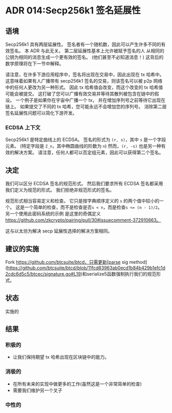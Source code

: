 # ADR 014:Secp256k1 签名延展性

## 语境

Secp256k1 具有两层延展性。
签名者有一个随机数，因此可以产生许多不同的有效签名。
本 ADR 与此无关。
第二层延展性基本上允许被赋予签名的人
从相同的公钥为相同的消息生成一个更有效的签名。
(他们甚至不必知道消息！)
这背后的数学原理将在下一节中解释。

请注意，在许多下游应用程序中，签名将出现在交易中，因此出现在 tx 哈希中。
这意味着如果有人广播带有 secp256k1 签名的交易，则该签名可以被 p2p 网络中的任何人更改为另一种形式。
因此 tx 哈希值会改变，而这个改变的 tx 哈希值可能会被提交。
这打破了您可以广播有效交易并等待其散列被包含在链中的假设。
一个例子是如果你在宇宙中广播一个 tx，
并在增加序列号之前等待它出现在链上。
如果提交了不同的 tx 哈希，您可能永远不会增加您的序列号。
消除第二层签名延展性问题可以简化下游开发。

### ECDSA 上下文

Secp256k1 是特定曲线上的 ECDSA。
签名的形式为 `(r, s)`，其中 `s` 是一个字段元素。
(特定字段是 `Z_n`，其中椭圆曲线的阶数为 `n`)
然而，`(r, -s)` 也是另一种有效的解决方案。
请注意，任何人都可以否定组元素，因此可以获得第二个签名。

## 决定

我们可以区分 ECDSA 签名的规范形式。
然后我们要求所有 ECDSA 签名都采用我们定义为规范的形式。
我们拒绝非规范形式的签名。

规范形式相当容易定义和检查。
它只是按字典顺序定义的 `s` 的两个值中较小的一个。
这是一个简单的检查，而不是检查是否`s < n`，而是检查`s <= (n - 1)/2`。
另一个使用此密码系统的示例
是这里的奇偶定义 https://github.com/zkcrypto/pairing/pull/30#issuecomment-372910663。

这与以太坊为解决 secp 延展性选择的解决方案相同。

## 建议的实施

Fork https://github.com/btcsuite/btcd，只需更新[parse sig method](https://github.com/btcsuite/btcd/blob/11fcd83963ab0ecd1b84b429b1efc1d2cdc6d5c5/btcec/signature.go#L19)和serialize5函数强制执行我们的规范形式。

## 状态

实施的

## 结果

### 积极的

- 让我们保持期望 tx 哈希出现在区块链中的能力。

### 消极的

- 在所有未来的实现中做更多的工作(虽然这是一个非常简单的检查)
- 需要我们维护另一个叉子

### 中性的
